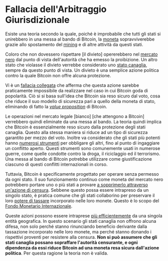 # Fallacia dell'Arbitraggio Giurisdizionale



Esiste una teoria secondo la quale, poiché è improbabile che tutti gli stati si unirebbero in una messa al bando di Bitcoin, la [moneta]() sopravviverebbe grazie allo spostamento del [mining]() e di altre attività da questi stati.

Coloro che non dovessero rispettare [il divieto] opererebbero nel [mercato nero]() dal punto di vista dell'autorità che ha emesso la proibizione. Un altro stato che violasse il divieto verrebbe considerato uno [stato canaglia](), sempre da questo punto di vista. Un divieto è una semplice azione politica contro la quale Bitcoin non offre alcuna protezione.

Vi è un [fallacia collegata]() che afferma che questa azione sarebbe praticamente impossibile da realizzare nel caso in cui Bitcoin goda di popolarità. Ciò si si basa sull'idea che Bitcoin sia reso sicuro dal voto, cosa che riduce il suo modello di sicurezza pari a quello della moneta di stato, eliminando di fatto la [_value proposition_]() di Bitcoin.

Le operazioni nel mercato legale [bianco] [che attengono a Bitcoin] verrebbero quindi eliminate da una messa al bando. La teoria quindi implica che Bitcoin è essenzialmente reso sicuro dalla protezione degli stati canaglia. Questo alla stessa maniera si riduce ad un tipo di sicurezza garantito per mezzo del voto. Inoltre va considerato che gli stati più potenti hanno [numerosi strumenti]() per obbligare gli altri, fino al punto di ingaggiare un conflitto aperto. Questi strumenti sono comunemente usati in numerose guerre, come quelle condotte contro la droga, il riciclaggio ed il terrorismo. Una messa al bando di Bitcoin potrebbe utilizzare come giustificazione ciascuno di questi conflitti internazionali in corso.

Tuttavia, Bitcoin è specificamente progettato per operare senza permesso da ogni stato. Il suo funzionamento continuo come moneta del mercato nero potrebbero portare uno o più stati a provare [a sopprimerlo attraverso un'azione di censura](). Sebbene questo possa essere intrapreso da un singolo stato, è pratica comune che gli stati collaborino per preservare il loro [potere di tassare]() incorporato nelle loro monete. Questo è lo scopo del [Fondo Monetario Internazionale]().

Queste azioni possono essere intraprese [più efficientemente]() da una singola entità geografica. In questo scenario gli stati canaglia non offrono alcuna difesa, non solo perché stanno rinunciando beneficio derivante dalla tassazione incorporato nelle loro monete, ma perché stanno donando i rispettivi proventi per resistere alla censura. **Non si può assumere che gli stati canaglia possano sopraffare l'autorità censurante, e ogni dipendenza da essi riduce Bitcoin ad una moneta resa sicura dall'azione politica**. Per questa ragione la teoria non è valida.